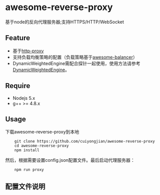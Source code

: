 # awesome-reverse-proxy
基于node的反向代理服务器;支持HTTPS/HTTP/WebSocket


## Feature

* 基于[http-proxy](https://www.npmjs.com/package/http-proxy)
* 支持负载均衡策略的配置（负载策略基于[awesome-balancer](https://github.com/cuiyongjian/awesome-balancer)）
* DynamicWeightedEngine需配合探针一起使用，使用方法请参考[DynamicWeightedEngine](https://github.com/cuiyongjian/awesome-balancer#dynamicweightedengine)。

## Require

* Nodejs 5.x
* g++ >= 4.8.x

## Usage
下载awesome-reverse-proxy到本地
```
    git clone https://github.com/cuiyongjian/awesome-reverse-proxy
    cd awesome-reverse-proxy
    npm install
```
然后，根据需要设置config.json配置文件。最后启动代理服务器：
```
    npm run proxy
```

## 配置文件说明




